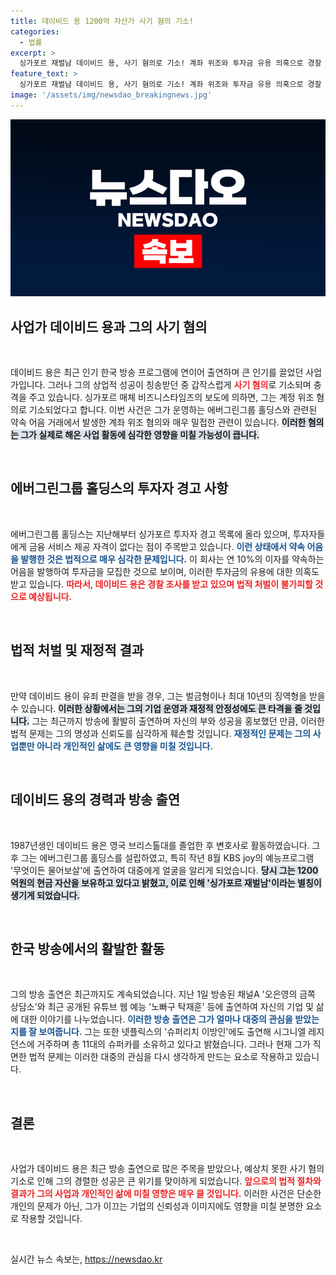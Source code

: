 ```yaml
---
title: 데이비드 용 1200억 자산가 사기 혐의 기소!
categories:
  - 법률
excerpt: >
  싱가포르 재벌남 데이비드 용, 사기 혐의로 기소! 계좌 위조와 투자금 유용 의혹으로 경찰 조사 중. 방송에서 밝힌 재산과 화려한 생활이 이제 전면에 드러난다. 그의 운명은 어떻게 될까?
feature_text: >
  싱가포르 재벌남 데이비드 용, 사기 혐의로 기소! 계좌 위조와 투자금 유용 의혹으로 경찰 조사 중. 방송에서 밝힌 재산과 화려한 생활이 이제 전면에 드러난다. 그의 운명은 어떻게 될까?
image: '/assets/img/newsdao_breakingnews.jpg'
---
```


<p><img src="/assets/img/newsdao_breakingnews.jpg" alt="pcversion 속보" /></p>

<h2 data-ke-size="size26">사업가 데이비드 용과 그의 사기 혐의</h2>

<p data-ke-size="size16">&nbsp;</p>

<p>데이비드 용은 최근 인기 한국 방송 프로그램에 연이어 출연하며 큰 인기를 끌었던 사업가입니다. 그러나 그의 상업적 성공이 칭송받던 중 갑작스럽게 <b><span style="color: #ee2323;">사기 혐의</span></b>로 기소되며 충격을 주고 있습니다. 싱가포르 매체 비즈니스타임즈의 보도에 의하면, 그는 계정 위조 혐의로 기소되었다고 합니다. 이번 사건은 그가 운영하는 에버그린그룹 홀딩스와 관련된 약속 어음 거래에서 발생한 계좌 위조 혐의와 매우 밀접한 관련이 있습니다. <b><span style="background-color: #21538527;">이러한 혐의는 그가 실제로 해온 사업 활동에 심각한 영향을 미칠 가능성이 큽니다.</span></b></p>

<p data-ke-size="size16">&nbsp;</p>

<h2 data-ke-size="size26">에버그린그룹 홀딩스의 투자자 경고 사항</h2>

<p data-ke-size="size16">&nbsp;</p>

<p>에버그린그룹 홀딩스는 지난해부터 싱가포르 투자자 경고 목록에 올라 있으며, 투자자들에게 금융 서비스 제공 자격이 없다는 점이 주목받고 있습니다. <b><span style="color: #1a5490;">이런 상태에서 약속 어음을 발행한 것은 법적으로 매우 심각한 문제입니다.</span></b> 이 회사는 연 10%의 이자를 약속하는 어음을 발행하여 투자금을 모집한 것으로 보이며, 이러한 투자금의 유용에 대한 의혹도 받고 있습니다. <b><span style="color: #ee2323;">따라서, 데이비드 용은 경찰 조사를 받고 있으며 법적 처벌이 불가피할 것으로 예상됩니다.</span></b></p>

<p data-ke-size="size16">&nbsp;</p>

<h2 data-ke-size="size26">법적 처벌 및 재정적 결과</h2>

<p data-ke-size="size16">&nbsp;</p>

<p>만약 데이비드 용이 유죄 판결을 받을 경우, 그는 벌금형이나 최대 10년의 징역형을 받을 수 있습니다. <b><span style="background-color: #21538527;">이러한 상황에서는 그의 기업 운영과 재정적 안정성에도 큰 타격을 줄 것입니다.</span></b> 그는 최근까지 방송에 활발히 출연하며 자신의 부와 성공을 홍보했던 만큼, 이러한 법적 문제는 그의 명성과 신뢰도를 심각하게 훼손할 것입니다. <b><span style="color: #1a5490;">재정적인 문제는 그의 사업뿐만 아니라 개인적인 삶에도 큰 영향을 미칠 것입니다.</span></b></p>

<p data-ke-size="size16">&nbsp;</p>

<h2 data-ke-size="size26">데이비드 용의 경력과 방송 출연</h2>

<p data-ke-size="size16">&nbsp;</p>

<p>1987년생인 데이비드 용은 영국 브리스톨대를 졸업한 후 변호사로 활동하였습니다. 그 후 그는 에버그린그룹 홀딩스를 설립하였고, 특히 작년 8월 KBS joy의 예능프로그램 '무엇이든 물어보살'에 출연하여 대중에게 얼굴을 알리게 되었습니다. <b><span style="background-color: #21538527;">당시 그는 1200억원의 현금 자산을 보유하고 있다고 밝혔고, 이로 인해 '싱가포르 재벌남'이라는 별칭이 생기게 되었습니다.</span></b></p>

<p data-ke-size="size16">&nbsp;</p>

<h2 data-ke-size="size26">한국 방송에서의 활발한 활동</h2>

<p data-ke-size="size16">&nbsp;</p>

<p>그의 방송 출연은 최근까지도 계속되었습니다. 지난 1일 방송된 채널A '오은영의 금쪽 상담소'와 최근 공개된 유튜브 웹 예능 '노빠구 탁재훈' 등에 출연하여 자신의 기업 및 삶에 대한 이야기를 나누었습니다. <b><span style="color: #1a5490;">이러한 방송 출연은 그가 얼마나 대중의 관심을 받았는지를 잘 보여줍니다.</span></b> 그는 또한 넷플릭스의 '슈퍼리치 이방인'에도 출연해 시그니엘 레지던스에 거주하며 총 11대의 슈퍼카를 소유하고 있다고 밝혔습니다. 그러나 현재 그가 직면한 법적 문제는 이러한 대중의 관심을 다시 생각하게 만드는 요소로 작용하고 있습니다.</p>

<p data-ke-size="size16">&nbsp;</p>

<h2 data-ke-size="size26">결론</h2>

<p data-ke-size="size16">&nbsp;</p>

<p>사업가 데이비드 용은 최근 방송 출연으로 많은 주목을 받았으나, 예상치 못한 사기 혐의 기소로 인해 그의 경렬한 성공은 큰 위기를 맞이하게 되었습니다. <b><span style="color: #ee2323;">앞으로의 법적 절차와 결과가 그의 사업과 개인적인 삶에 미칠 영향은 매우 클 것입니다.</span></b> 이러한 사건은 단순한 개인의 문제가 아닌, 그가 이끄는 기업의 신뢰성과 이미지에도 영향을 미칠 분명한 요소로 작용할 것입니다. </p>

<p data-ke-size="size16">&nbsp;</p>
실시간 뉴스 속보는, <a href="https://newsdao.kr" rel="dofollow">https://newsdao.kr</a>



